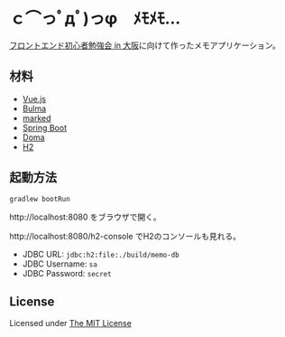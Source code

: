 # ｃ⌒っﾟдﾟ)っφ　ﾒﾓﾒﾓ...

[フロントエンド初心者勉強会 in 大阪](https://kanjava.connpass.com/event/49104/)に向けて作ったメモアプリケーション。

## 材料

* [Vue.js](https://jp.vuejs.org/)
* [Bulma](http://bulma.io/)
* [marked](https://github.com/chjj/marked)
* [Spring Boot](https://projects.spring.io/spring-boot/)
* [Doma](https://doma.readthedocs.io/ja/stable/)
* [H2](http://www.h2database.com/html/main.html)

## 起動方法

```console
gradlew bootRun
```

http://localhost:8080 をブラウザで開く。

http://localhost:8080/h2-console でH2のコンソールも見れる。

* JDBC URL: `jdbc:h2:file:./build/memo-db`
* JDBC Username: `sa`
* JDBC Password: `secret`

## License

Licensed under [The MIT License](https://opensource.org/licenses/MIT)

